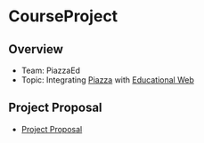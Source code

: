 # CourseProject

## Overview
- Team: PiazzaEd
- Topic: Integrating [Piazza](https://piazza.com/) with [Educational Web](https://github.com/CS410Fall2020/EducationalWeb)

## Project Proposal
- [Project Proposal](./proposal/CS410-PiazzaEd-Project-Proposal.pdf)